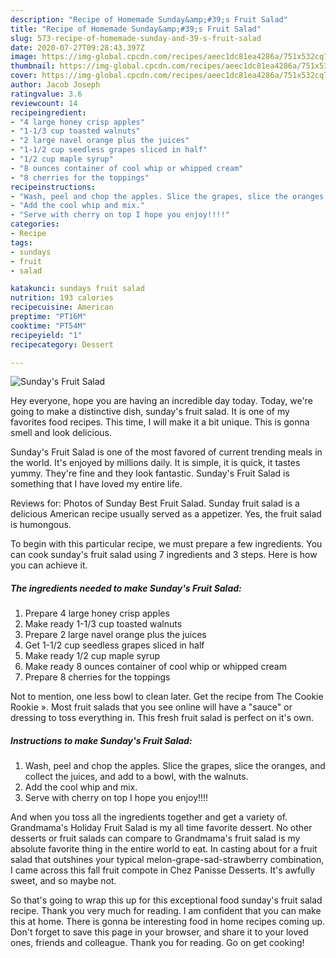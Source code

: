 ```yaml
---
description: "Recipe of Homemade Sunday&amp;#39;s Fruit Salad"
title: "Recipe of Homemade Sunday&amp;#39;s Fruit Salad"
slug: 573-recipe-of-homemade-sunday-and-39-s-fruit-salad
date: 2020-07-27T09:28:43.397Z
image: https://img-global.cpcdn.com/recipes/aeec1dc81ea4286a/751x532cq70/sundays-fruit-salad-recipe-main-photo.jpg
thumbnail: https://img-global.cpcdn.com/recipes/aeec1dc81ea4286a/751x532cq70/sundays-fruit-salad-recipe-main-photo.jpg
cover: https://img-global.cpcdn.com/recipes/aeec1dc81ea4286a/751x532cq70/sundays-fruit-salad-recipe-main-photo.jpg
author: Jacob Joseph
ratingvalue: 3.6
reviewcount: 14
recipeingredient:
- "4 large honey crisp apples"
- "1-1/3 cup toasted walnuts"
- "2 large navel orange plus the juices"
- "1-1/2 cup seedless grapes sliced in half"
- "1/2 cup maple syrup"
- "8 ounces container of cool whip or whipped cream"
- "8 cherries for the toppings"
recipeinstructions:
- "Wash, peel and chop the apples. Slice the grapes, slice the oranges, and collect the juices, and add to a bowl, with the walnuts."
- "Add the cool whip and mix."
- "Serve with cherry on top I hope you enjoy!!!!"
categories:
- Recipe
tags:
- sundays
- fruit
- salad

katakunci: sundays fruit salad 
nutrition: 193 calories
recipecuisine: American
preptime: "PT16M"
cooktime: "PT54M"
recipeyield: "1"
recipecategory: Dessert

---
```



![Sunday&#39;s Fruit Salad](https://img-global.cpcdn.com/recipes/aeec1dc81ea4286a/751x532cq70/sundays-fruit-salad-recipe-main-photo.jpg)

Hey everyone, hope you are having an incredible day today. Today, we're going to make a distinctive dish, sunday&#39;s fruit salad. It is one of my favorites food recipes. This time, I will make it a bit unique. This is gonna smell and look delicious.

Sunday&#39;s Fruit Salad is one of the most favored of current trending meals in the world. It's enjoyed by millions daily. It is simple, it is quick, it tastes yummy. They're fine and they look fantastic. Sunday&#39;s Fruit Salad is something that I have loved my entire life.

Reviews for: Photos of Sunday Best Fruit Salad. Sunday fruit salad is a delicious American recipe usually served as a appetizer. Yes, the fruit salad is humongous.


To begin with this particular recipe, we must prepare a few ingredients. You can cook sunday&#39;s fruit salad using 7 ingredients and 3 steps. Here is how you can achieve it.

##### The ingredients needed to make Sunday&#39;s Fruit Salad:

1. Prepare 4 large honey crisp apples
1. Make ready 1-1/3 cup toasted walnuts
1. Prepare 2 large navel orange plus the juices
1. Get 1-1/2 cup seedless grapes sliced in half
1. Make ready 1/2 cup maple syrup
1. Make ready 8 ounces container of cool whip or whipped cream
1. Prepare 8 cherries for the toppings


Not to mention, one less bowl to clean later. Get the recipe from The Cookie Rookie ». Most fruit salads that you see online will have a &#34;sauce&#34; or dressing to toss everything in. This fresh fruit salad is perfect on it&#39;s own. 

##### Instructions to make Sunday&#39;s Fruit Salad:

1. Wash, peel and chop the apples. Slice the grapes, slice the oranges, and collect the juices, and add to a bowl, with the walnuts.
1. Add the cool whip and mix.
1. Serve with cherry on top I hope you enjoy!!!!


And when you toss all the ingredients together and get a variety of. Grandmama&#39;s Holiday Fruit Salad is my all time favorite dessert. No other desserts or fruit salads can compare to Grandmama&#39;s fruit salad is my absolute favorite thing in the entire world to eat. In casting about for a fruit salad that outshines your typical melon-grape-sad-strawberry combination, I came across this fall fruit compote in Chez Panisse Desserts. It&#39;s awfully sweet, and so maybe not. 

So that's going to wrap this up for this exceptional food sunday&#39;s fruit salad recipe. Thank you very much for reading. I am confident that you can make this at home. There is gonna be interesting food in home recipes coming up. Don't forget to save this page in your browser, and share it to your loved ones, friends and colleague. Thank you for reading. Go on get cooking!
